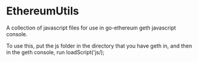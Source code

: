 # EthereumUtils
A collection of javascript files for use in go-ethereum geth javascript console.

To use this, put the js folder in the directory that you have geth in, and then in the geth console, run loadScript('js/<name of script>);
